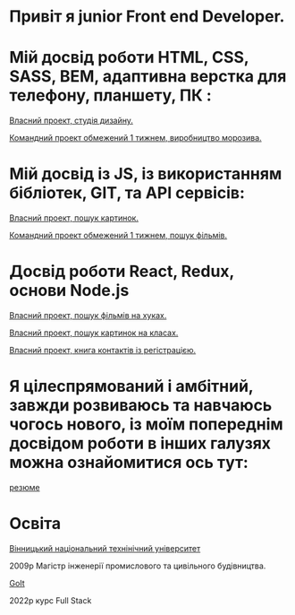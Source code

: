# Привіт я junior Front end Developer.

# Мій досвід роботи HTML, CSS, SASS, BEM, адаптивна верстка для телефону, планшету, ПК :

[Власний проект, студія дизайну.](https://sergantstar.github.io/goit-markup-hw-08/)

[Командний проект обмежений 1 тижнем, виробництво морозива.](https://soteach.github.io/team18-project/)

# Мій досвід із JS, із використанням бібліотек, GIT, та API сервісів:
[Власний проект, пошук картинок.](https://sergantstar.github.io/goit-js-hw-11/)

[Командний проект обмежений 1 тижнем, пошук фільмів.](https://dmytrovoitovych.github.io/pr/)

# Досвід роботи React, Redux, основи Node.js
[Власний проект, пошук фільмів на хуках.](https://github.com/sergANTstar/goit-react-hw-05-movies)

[Власний проект, пошук картинок на класах.](https://github.com/sergANTstar/goit-react-hw-03-image-finder.git)

[Власний проект, книга контактів із регістрацією.](https://github.com/sergANTstar/goit-react-hw-08-phonebook.git)

# Я цілеспрямований і амбітний, завжди розвиваюсь та навчаюсь чогось нового, із моїм попереднім досвідом роботи в інших галузях можна ознайомитися ось тут: 
[резюме](https://sergantstar.github.io/summary/)

# Oсвіта
[Вінницький національний технінічний університет](https://vntu.edu.ua/)

2009р Магістр інженерії промислового та цивільного будівництва.

[GoIt](https://goit.ua/)

2022р курс Full Stack
